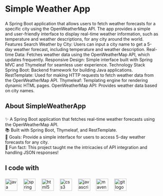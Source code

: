 <h1 align="left">Simple Weather App</h1>

###

<p align="left">A Spring Boot application that allows users to fetch weather forecasts for a specific city using the OpenWeatherMap API. The app provides a simple and user-friendly interface to display real-time weather information, such as temperature and weather descriptions, for any city around the world.<br>
Features
Search Weather by City: Users can input a city name to get a 5-day weather forecast, including temperature and weather description.
Real-time Data: Fetches weather data using the OpenWeatherMap API, which updates frequently.
Responsive Design: Simple interface built with Spring MVC and Thymeleaf for seamless user experience.
Technology Stack
Spring Boot: Backend framework for building Java applications.
RestTemplate: Used for making HTTP requests to fetch weather data from the OpenWeatherMap API.
Thymeleaf: Templating engine for rendering dynamic HTML pages.
OpenWeatherMap API: Provides weather data based on city names.
</p>

###

<h2 align="left">About SimpleWeatherApp</h2>

###

<p align="left">✨ A Spring Boot application that fetches real-time weather forecasts using the OpenWeatherMap API.<br>📚 Built with Spring Boot, Thymeleaf, and RestTemplate.<br>🎯 Goals: Provide a simple interface for users to access 5-day weather forecasts for any city.<br>🎲 Fun fact: This project taught me the intricacies of API integration and handling JSON responses!</p>

###

<h2 align="left">I code with</h2>

###

<div align="left">
  <img src="https://cdn.jsdelivr.net/gh/devicons/devicon/icons/java/java-original.svg" height="40" alt="java logo" />
  <img width="12" />
  <img src="https://cdn.jsdelivr.net/gh/devicons/devicon/icons/spring/spring-original.svg" height="40" alt="spring logo" />
  <img width="12" />
  <img src="https://cdn.jsdelivr.net/gh/devicons/devicon/icons/html5/html5-original.svg" height="40" alt="html5 logo" />
  <img width="12" />
  <img src="https://cdn.jsdelivr.net/gh/devicons/devicon/icons/css3/css3-original.svg" height="40" alt="css3 logo" />
  <img width="12" />
  <img src="https://cdn.jsdelivr.net/gh/devicons/devicon/icons/javascript/javascript-original.svg" height="40" alt="javascript logo" />
  <img width="12" />
  <img src="https://cdn.jsdelivr.net/gh/devicons/devicon/icons/maven/maven-original.svg" height="40" alt="maven logo" />
  <img width="12" />
  <img src="https://cdn.jsdelivr.net/gh/devicons/devicon/icons/git/git-original.svg" height="40" alt="git logo" />
</div>
